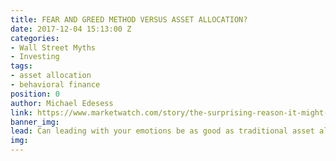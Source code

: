 ```yaml
---
title: FEAR AND GREED METHOD VERSUS ASSET ALLOCATION?
date: 2017-12-04 15:13:00 Z
categories:
- Wall Street Myths
- Investing
tags:
- asset allocation
- behavioral finance
position: 0
author: Michael Edesess
link: https://www.marketwatch.com/story/the-surprising-reason-it-might-be-ok-to-give-in-to-greed-and-fear-2017-12-01?siteid=rss&rss=1
banner_img: 
lead: Can leading with your emotions be as good as traditional asset allocation?
img: 
---
```


